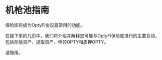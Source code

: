 # 机枪池指南

保险库将成为OptyFi协议最常用的功能。

在接下来的几页中，我们将介绍并解释您可能与OptyFi保险库进行的主要互动，包括存放资产、提取资产、申领OPTY和质押OPTY。

请慢用。
